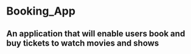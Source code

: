 # Booking_App

## An application that will enable users book and buy tickets to watch movies and shows 